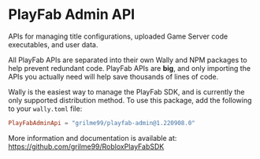 # PlayFab Admin API

APIs for managing title configurations, uploaded Game Server code executables, and user data.

All PlayFab APIs are separated into their own Wally and NPM packages to help prevent redundant code.
PlayFab APIs are **big**, and only importing the APIs you actually need will help save thousands of lines of code.

Wally is the easiest way to manage the PlayFab SDK, and is currently the only supported distribution method.
To use this package, add the following to your `wally.toml` file:

```toml
PlayFabAdminApi = "grilme99/playfab-admin@1.220908.0"
```

More information and documentation is available at:
https://github.com/grilme99/RobloxPlayFabSDK
